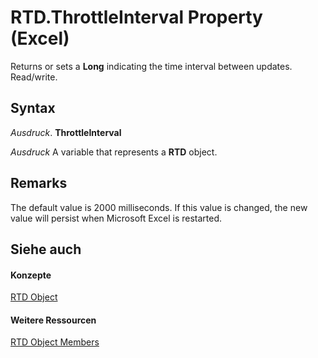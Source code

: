 
# RTD.ThrottleInterval Property (Excel)

Returns or sets a  **Long** indicating the time interval between updates. Read/write.


## Syntax

 _Ausdruck_. **ThrottleInterval**

 _Ausdruck_ A variable that represents a **RTD** object.


## Remarks

The default value is 2000 milliseconds. If this value is changed, the new value will persist when Microsoft Excel is restarted.


## Siehe auch


#### Konzepte


[RTD Object](50f289c3-081b-108b-2fee-c4069a04a8e7.md)
#### Weitere Ressourcen


[RTD Object Members](http://msdn.microsoft.com/library/1705c237-1286-816d-a363-982c53542af1%28Office.15%29.aspx)